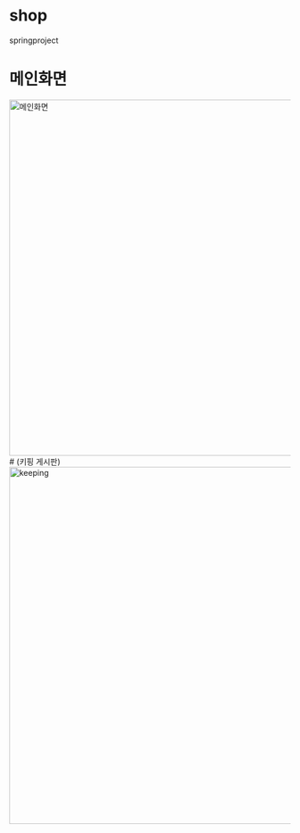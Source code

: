 # shop
springproject
# 메인화면
<img width="638" alt="메인화면" src="https://user-images.githubusercontent.com/87559131/147444056-838182c8-32c0-46f6-acd5-9ecd6ca3c600.PNG">
# (키핑 게시판)
<img width="640" alt="keeping" src="https://user-images.githubusercontent.com/87559131/147444163-a8377386-ede9-4c12-8908-310d9243a350.PNG">
